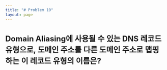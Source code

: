 ```yaml
---
title: "# Problem 10"
layout: page
---
```


<h2 style="font-size: 24px;">Domain Aliasing에 사용될 수 있는 DNS 레코드 유형으로, 도메인 주소를 다른 도메인 주소로 맵핑하는 이 레코드 유형의 이름은?</h2>
